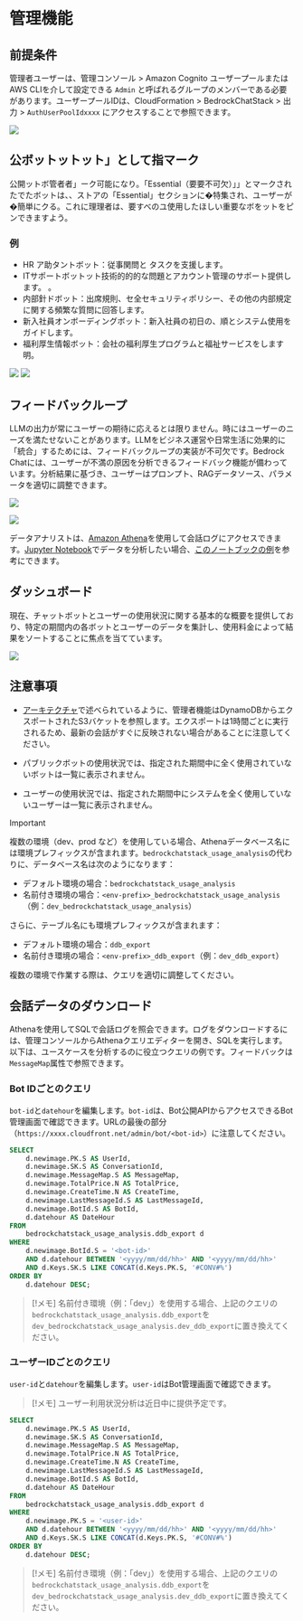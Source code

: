 # 管理機能

## 前提条件

管理者ユーザーは、管理コンソール > Amazon Cognito ユーザープールまたはAWS CLIを介して設定できる `Admin` と呼ばれるグループのメンバーである必要があります。ユーザープールIDは、CloudFormation > BedrockChatStack > 出力 > `AuthUserPoolIdxxxx` にアクセスすることで参照できます。

![](./imgs/group_membership_admin.png)

## 公ボットットット」として指マーク

公開ットボ管者者」ーク可能になり。「Essential（要要不可欠）」」とマークされたでたボットは、、ストアの「Essential」セクションに�特集され、ユーザーが�簡単にクる。これに理理者は、要すべのユ使用したほしい重要なボをットをピンできますよう。



### 例

- HR ア助タントボット：従事関問と タスクを支援します。
- ITサポートボットット技術的的的な問題とアカウント管理のサポート提供します。
。
- 内部針ドボット：出席規則、セ全セキュリティポリシー、その他の内部規定に関する頻繁な質問に回答します。
- 新入社員オンボーディングボット：新入社員の初日の、順とシステム使用をガイドします。
- 福利厚生情報ボット：会社の福利厚生プログラムと福祉サービスをします明。

![](./imgs/admin_bot_menue.png)
![](./imgs/bot_store.png)

## フィードバックループ

LLMの出力が常にユーザーの期待に応えるとは限りません。時にはユーザーのニーズを満たせないことがあります。LLMをビジネス運営や日常生活に効果的に「統合」するためには、フィードバックループの実装が不可欠です。Bedrock Chatには、ユーザーが不満の原因を分析できるフィードバック機能が備わっています。分析結果に基づき、ユーザーはプロンプト、RAGデータソース、パラメータを適切に調整できます。

![](./imgs/feedback_loop.png)

![](./imgs/feedback-using-claude-chat.png)

データアナリストは、[Amazon Athena](https://aws.amazon.com/jp/athena/)を使用して会話ログにアクセスできます。[Jupyter Notebook](https://jupyter.org/)でデータを分析したい場合、[このノートブックの例](../examples/notebooks/feedback_analysis_example.ipynb)を参考にできます。

## ダッシュボード

現在、チャットボットとユーザーの使用状況に関する基本的な概要を提供しており、特定の期間内の各ボットとユーザーのデータを集計し、使用料金によって結果をソートすることに焦点を当てています。

![](./imgs/admin_bot_analytics.png)

## 注意事項

- [アーキテクチャ](../README.md#architecture)で述べられているように、管理者機能はDynamoDBからエクスポートされたS3バケットを参照します。エクスポートは1時間ごとに実行されるため、最新の会話がすぐに反映されない場合があることに注意してください。

- パブリックボットの使用状況では、指定された期間中に全く使用されていないボットは一覧に表示されません。

- ユーザーの使用状況では、指定された期間中にシステムを全く使用していないユーザーは一覧に表示されません。

> [!Important]
> 複数の環境（dev、prod など）を使用している場合、Athenaデータベース名には環境プレフィックスが含まれます。`bedrockchatstack_usage_analysis`の代わりに、データベース名は次のようになります：
>
> - デフォルト環境の場合：`bedrockchatstack_usage_analysis`
> - 名前付き環境の場合：`<env-prefix>_bedrockchatstack_usage_analysis`（例：`dev_bedrockchatstack_usage_analysis`）
>
> さらに、テーブル名にも環境プレフィックスが含まれます：
>
> - デフォルト環境の場合：`ddb_export`
> - 名前付き環境の場合：`<env-prefix>_ddb_export`（例：`dev_ddb_export`）
>
> 複数の環境で作業する際は、クエリを適切に調整してください。

## 会話データのダウンロード

Athenaを使用してSQLで会話ログを照会できます。ログをダウンロードするには、管理コンソールからAthenaクエリエディターを開き、SQLを実行します。以下は、ユースケースを分析するのに役立つクエリの例です。フィードバックは`MessageMap`属性で参照できます。

### Bot IDごとのクエリ

`bot-id`と`datehour`を編集します。`bot-id`は、Bot公開APIからアクセスできるBot管理画面で確認できます。URLの最後の部分（`https://xxxx.cloudfront.net/admin/bot/<bot-id>`）に注意してください。

```sql
SELECT
    d.newimage.PK.S AS UserId,
    d.newimage.SK.S AS ConversationId,
    d.newimage.MessageMap.S AS MessageMap,
    d.newimage.TotalPrice.N AS TotalPrice,
    d.newimage.CreateTime.N AS CreateTime,
    d.newimage.LastMessageId.S AS LastMessageId,
    d.newimage.BotId.S AS BotId,
    d.datehour AS DateHour
FROM
    bedrockchatstack_usage_analysis.ddb_export d
WHERE
    d.newimage.BotId.S = '<bot-id>'
    AND d.datehour BETWEEN '<yyyy/mm/dd/hh>' AND '<yyyy/mm/dd/hh>'
    AND d.Keys.SK.S LIKE CONCAT(d.Keys.PK.S, '#CONV#%')
ORDER BY
    d.datehour DESC;
```

> [!メモ]
> 名前付き環境（例：「dev」）を使用する場合、上記のクエリの`bedrockchatstack_usage_analysis.ddb_export`を`dev_bedrockchatstack_usage_analysis.dev_ddb_export`に置き換えてください。

### ユーザーIDごとのクエリ

`user-id`と`datehour`を編集します。`user-id`はBot管理画面で確認できます。

> [!メモ]
> ユーザー利用状況分析は近日中に提供予定です。

```sql
SELECT
    d.newimage.PK.S AS UserId,
    d.newimage.SK.S AS ConversationId,
    d.newimage.MessageMap.S AS MessageMap,
    d.newimage.TotalPrice.N AS TotalPrice,
    d.newimage.CreateTime.N AS CreateTime,
    d.newimage.LastMessageId.S AS LastMessageId,
    d.newimage.BotId.S AS BotId,
    d.datehour AS DateHour
FROM
    bedrockchatstack_usage_analysis.ddb_export d
WHERE
    d.newimage.PK.S = '<user-id>'
    AND d.datehour BETWEEN '<yyyy/mm/dd/hh>' AND '<yyyy/mm/dd/hh>'
    AND d.Keys.SK.S LIKE CONCAT(d.Keys.PK.S, '#CONV#%')
ORDER BY
    d.datehour DESC;
```

> [!メモ]
> 名前付き環境（例：「dev」）を使用する場合、上記のクエリの`bedrockchatstack_usage_analysis.ddb_export`を`dev_bedrockchatstack_usage_analysis.dev_ddb_export`に置き換えてください。